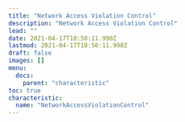 ```yaml
---
title: "Network Access Violation Control"
description: "Network Access Violation Control"
lead: ""
date: 2021-04-17T18:50:11.990Z
lastmod: 2021-04-17T18:50:11.990Z
draft: false
images: []
menu:
  docs:
    parent: "characteristic"
toc: true
characteristic:
  name: "NetworkAccessViolationControl"
---
```


